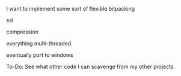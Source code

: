 I want to implement some sort of flexible bitpacking

ssl

compression

everything multi-threaded.

eventually port to windows

To-Do: See what other code I can scavenge from my other projects.